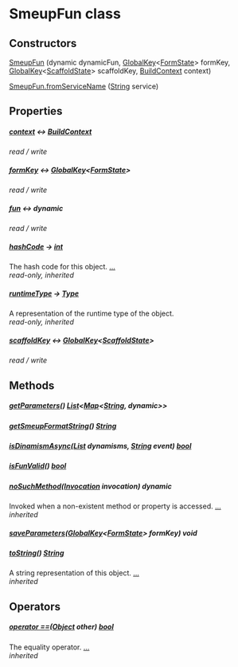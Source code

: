 


# SmeupFun class












## Constructors

[SmeupFun](../smeup_models_smeup_fun/SmeupFun/SmeupFun.md) (dynamic dynamicFun, [GlobalKey](https://api.flutter.dev/flutter/widgets/GlobalKey-class.html)&lt;[FormState](https://api.flutter.dev/flutter/widgets/FormState-class.html)> formKey, [GlobalKey](https://api.flutter.dev/flutter/widgets/GlobalKey-class.html)&lt;[ScaffoldState](https://api.flutter.dev/flutter/material/ScaffoldState-class.html)> scaffoldKey, [BuildContext](https://api.flutter.dev/flutter/widgets/BuildContext-class.html) context)

    

[SmeupFun.fromServiceName](../smeup_models_smeup_fun/SmeupFun/SmeupFun.fromServiceName.md) ([String](https://api.flutter.dev/flutter/dart-core/String-class.html) service)

    


## Properties

##### [context](../smeup_models_smeup_fun/SmeupFun/context.md) &#8596; [BuildContext](https://api.flutter.dev/flutter/widgets/BuildContext-class.html)



   
_read / write_



##### [formKey](../smeup_models_smeup_fun/SmeupFun/formKey.md) &#8596; [GlobalKey](https://api.flutter.dev/flutter/widgets/GlobalKey-class.html)&lt;[FormState](https://api.flutter.dev/flutter/widgets/FormState-class.html)>



   
_read / write_



##### [fun](../smeup_models_smeup_fun/SmeupFun/fun.md) &#8596; dynamic



   
_read / write_



##### [hashCode](https://api.flutter.dev/flutter/dart-core/Object/hashCode.html) &#8594; [int](https://api.flutter.dev/flutter/dart-core/int-class.html)



The hash code for this object. [...](https://api.flutter.dev/flutter/dart-core/Object/hashCode.html)  
_read-only, inherited_



##### [runtimeType](https://api.flutter.dev/flutter/dart-core/Object/runtimeType.html) &#8594; [Type](https://api.flutter.dev/flutter/dart-core/Type-class.html)



A representation of the runtime type of the object.   
_read-only, inherited_



##### [scaffoldKey](../smeup_models_smeup_fun/SmeupFun/scaffoldKey.md) &#8596; [GlobalKey](https://api.flutter.dev/flutter/widgets/GlobalKey-class.html)&lt;[ScaffoldState](https://api.flutter.dev/flutter/material/ScaffoldState-class.html)>



   
_read / write_




## Methods

##### [getParameters](../smeup_models_smeup_fun/SmeupFun/getParameters.md)() [List](https://api.flutter.dev/flutter/dart-core/List-class.html)&lt;[Map](https://api.flutter.dev/flutter/dart-core/Map-class.html)&lt;[String](https://api.flutter.dev/flutter/dart-core/String-class.html), dynamic>>



   




##### [getSmeupFormatString](../smeup_models_smeup_fun/SmeupFun/getSmeupFormatString.md)() [String](https://api.flutter.dev/flutter/dart-core/String-class.html)



   




##### [isDinamismAsync](../smeup_models_smeup_fun/SmeupFun/isDinamismAsync.md)([List](https://api.flutter.dev/flutter/dart-core/List-class.html) dynamisms, [String](https://api.flutter.dev/flutter/dart-core/String-class.html) event) [bool](https://api.flutter.dev/flutter/dart-core/bool-class.html)



   




##### [isFunValid](../smeup_models_smeup_fun/SmeupFun/isFunValid.md)() [bool](https://api.flutter.dev/flutter/dart-core/bool-class.html)



   




##### [noSuchMethod](https://api.flutter.dev/flutter/dart-core/Object/noSuchMethod.html)([Invocation](https://api.flutter.dev/flutter/dart-core/Invocation-class.html) invocation) dynamic



Invoked when a non-existent method or property is accessed. [...](https://api.flutter.dev/flutter/dart-core/Object/noSuchMethod.html)  
_inherited_



##### [saveParameters](../smeup_models_smeup_fun/SmeupFun/saveParameters.md)([GlobalKey](https://api.flutter.dev/flutter/widgets/GlobalKey-class.html)&lt;[FormState](https://api.flutter.dev/flutter/widgets/FormState-class.html)> formKey) void



   




##### [toString](https://api.flutter.dev/flutter/dart-core/Object/toString.html)() [String](https://api.flutter.dev/flutter/dart-core/String-class.html)



A string representation of this object. [...](https://api.flutter.dev/flutter/dart-core/Object/toString.html)  
_inherited_




## Operators

##### [operator ==](https://api.flutter.dev/flutter/dart-core/Object/operator_equals.html)([Object](https://api.flutter.dev/flutter/dart-core/Object-class.html) other) [bool](https://api.flutter.dev/flutter/dart-core/bool-class.html)



The equality operator. [...](https://api.flutter.dev/flutter/dart-core/Object/operator_equals.html)  
_inherited_











